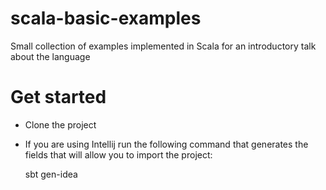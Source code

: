scala-basic-examples
=======================

Small collection of examples implemented in Scala for an introductory talk about the language

Get started
================

  * Clone the project

  * If you are using Intellij run the following command that generates the fields that will allow you to import the project:
      
      sbt gen-idea
